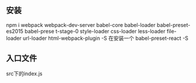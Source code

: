 ## 安装
npm i webpack webpack-dev-server babel-core babel-loader babel-preset-es2015 babel-prese
t-stage-0 style-loader css-loader less-loader file-loader url-loader html-webpack-plugin -S
 在安装一个 babel-preset-react -S
 ## 入口文件
 src下的index.js